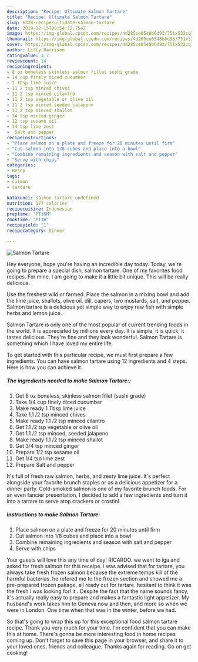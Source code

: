 ```yaml
---
description: "Recipe: Ultimate Salmon Tartare"
title: "Recipe: Ultimate Salmon Tartare"
slug: 6328-recipe-ultimate-salmon-tartare
date: 2019-12-15T08:54:12.754Z
image: https://img-global.cpcdn.com/recipes/4d285ce0548b6d93/751x532cq70/salmon-tartare-recipe-main-photo.jpg
thumbnail: https://img-global.cpcdn.com/recipes/4d285ce0548b6d93/751x532cq70/salmon-tartare-recipe-main-photo.jpg
cover: https://img-global.cpcdn.com/recipes/4d285ce0548b6d93/751x532cq70/salmon-tartare-recipe-main-photo.jpg
author: Lilly Harrison
ratingvalue: 3.7
reviewcount: 14
recipeingredient:
- 8 oz boneless skinless salmon fillet sushi grade
- 14 cup finely diced cucumber
- 1 Tbsp lime juice
- 11 2 tsp minced chives
- 11 2 tsp minced cilantro
- 11 2 tsp vegetable or olive oil
- 11 2 tsp minced seeded jalapeno
- 11 2 tsp minced shallot
- 34 tsp minced ginger
- 12 tsp sesame oil
- 14 tsp lime zest
-  Salt and pepper
recipeinstructions:
- "Place salmon on a plate and freeze for 20 minutes until firm"
- "Cut salmon into 1/8 cubes and place into a bowl"
- "Combine remaining ingredients and season with salt and pepper"
- "Serve with chips"
categories:
- Resep
tags:
- salmon
- tartare

katakunci: salmon tartare undefined
nutrition: 177 calories
recipecuisine: Indonesian
preptime: "PT16M"
cooktime: "PT1H"
recipeyield: "1"
recipecategory: Dinner

---
```



![Salmon Tartare](https://img-global.cpcdn.com/recipes/4d285ce0548b6d93/751x532cq70/salmon-tartare-recipe-main-photo.jpg)

Hey everyone, hope you're having an incredible day today. Today, we're going to prepare a special dish, salmon tartare. One of my favorites food recipes. For mine, I am going to make it a little bit unique. This will be really delicious.

Use the freshest wild or farmed. Place the salmon in a mixing bowl and add the lime juice, shallots, olive oil, dill, capers, two mustards, salt, and pepper. Salmon tartare is a delicious yet simple way to enjoy raw fish with simple herbs and lemon juice.

Salmon Tartare is only one of the most popular of current trending foods in the world. It is appreciated by millions every day. It is simple, it is quick, it tastes delicious. They're fine and they look wonderful. Salmon Tartare is something which I have loved my entire life.


To get started with this particular recipe, we must first prepare a few ingredients. You can have salmon tartare using 12 ingredients and 4 steps. Here is how you can achieve it.

##### The ingredients needed to make Salmon Tartare::

1. Get 8 oz boneless, skinless salmon fillet (sushi grade)
1. Take 1/4 cup finely diced cucumber
1. Make ready 1 Tbsp lime juice
1. Take 1.1 /2 tsp minced chives
1. Make ready 1.1 /2 tsp minced cilantro
1. Get 1.1 /2 tsp vegetable or olive oil
1. Get 1.1 /2 tsp minced, seeded jalapeno
1. Make ready 1.1 /2 tsp minced shallot
1. Get 3/4 tsp minced ginger
1. Prepare 1/2 tsp sesame oil
1. Get 1/4 tsp lime zest
1. Prepare  Salt and pepper


It&#39;s full of fresh raw salmon, herbs, and zesty lime juice. It&#39;s perfect alongside your favorite brunch staples or as a delicious appetizer for a dinner party. Cold-smoked salmon is one of my favorite brunch foods. For an even fancier presentation, I decided to add a few ingredients and turn it into a tartare to serve atop crackers or crostini. 

##### Instructions to make Salmon Tartare:

1. Place salmon on a plate and freeze for 20 minutes until firm
1. Cut salmon into 1/8 cubes and place into a bowl
1. Combine remaining ingredients and season with salt and pepper
1. Serve with chips


Your guests will love this any time of day! RICARDO. we went to iga and asked for fresh salmon for this receipe. i was advised that for tartare, you always take fresh frozen salmon because the extreme temps kill of the harmful bacterias. he refered me to the frozen section and showed me a pre-prepared frozen pakage, all ready cut for tartare. hesitant to think it was the fresh i was looking for! it . Despite the fact that the name sounds fancy, it&#39;s actually really easy to prepare and makes a fantastic light appetizer. My husband&#39;s work takes him to Geneva now and then, and more so when we were in London. One time when that was in the winter, before we had. 

So that's going to wrap this up for this exceptional food salmon tartare recipe. Thank you very much for your time. I'm confident that you can make this at home. There's gonna be more interesting food in home recipes coming up. Don't forget to save this page in your browser, and share it to your loved ones, friends and colleague. Thanks again for reading. Go on get cooking!
